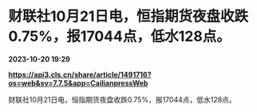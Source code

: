 # 财联社10月21日电，恒指期货夜盘收跌0.75%，报17044点，低水128点。

**2023-10-20 19:29**

**https://api3.cls.cn/share/article/1491716?os=web&sv=7.7.5&app=CailianpressWeb**

财联社10月21日电，恒指期货夜盘收跌0.75%，报17044点，低水128点。